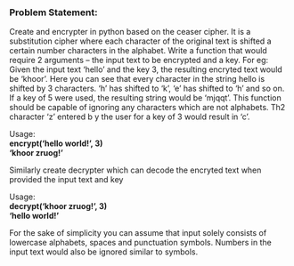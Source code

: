 ### Problem Statement:

Create and encrypter in python based on the ceaser cipher. It is a substitution cipher where each character of the original text is shifted a certain number characters in the alphabet. Write a function that would require 2 arguments – the input text to be encrypted and a key. For eg: Given the input text ‘hello’ and the key 3, the resulting encryted text would be ‘khoor’. Here you can see that every character in the string hello is shifted by 3 characters. ‘h’ has shifted to ‘k’, ‘e’ has shifted to ‘h’ and so on. If a key of 5 were used, the resulting string would be ‘mjqqt’. This function should be capable of ignoring any characters which are not alphabets. Th2 character ‘z’ entered b
y the user for a key of 3 would result in ‘c’.

Usage:<br>
**encrypt(‘hello world!’, 3)**<br>
**‘khoor zruog!’**

Similarly create decrypter which can decode the encryted text when provided the input text and key

Usage:<br>
**decrypt(‘khoor zruog!’, 3)**<br>
**‘hello world!’**

For the sake of simplicity you can assume that input solely consists of lowercase alphabets, spaces and punctuation symbols. Numbers in the input text would also be ignored similar to symbols.
